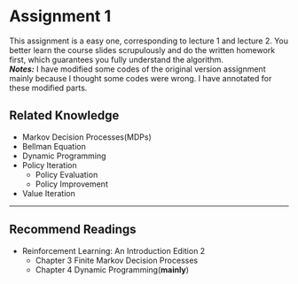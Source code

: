 # Assignment 1
This assignment is a easy one, corresponding to lecture 1 and lecture 2. You better learn the course slides scrupulously and do the written homework first, which guarantees you fully understand the algorithm.  
***Notes:*** I have modified some codes of the original version assignment mainly because I thought some codes were wrong. I have annotated for these modified parts.

## Related Knowledge
* Markov Decision Processes(MDPs) 
* Bellman Equation
* Dynamic Programming
* Policy Iteration
  * Policy Evaluation
  * Policy Improvement
* Value Iteration

***
## Recommend Readings
* Reinforcement Learning: An Introduction Edition 2
  * Chapter 3 Finite Markov Decision Processes
  * Chapter 4 Dynamic Programming(**mainly**)
